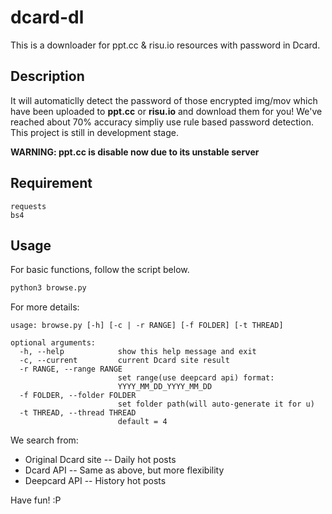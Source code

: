# dcard-dl

This is a downloader for ppt.cc & risu.io resources with password in Dcard.

## Description

It will automaticlly detect the password of those encrypted img/mov which have been uploaded to **ppt.cc** or **risu.io** and download them for you!
We've reached about 70% accuracy simpliy use rule based password detection.
This project is still in development stage.

**WARNING: ppt.cc is disable now due to its unstable server**

## Requirement
```
requests
bs4
```

## Usage

For basic functions, follow the script below.
```python
python3 browse.py
```
For more details: 
```
usage: browse.py [-h] [-c | -r RANGE] [-f FOLDER] [-t THREAD]

optional arguments:
  -h, --help            show this help message and exit
  -c, --current         current Dcard site result
  -r RANGE, --range RANGE
                        set range(use deepcard api) format:
                        YYYY_MM_DD_YYYY_MM_DD
  -f FOLDER, --folder FOLDER
                        set folder path(will auto-generate it for u)
  -t THREAD, --thread THREAD
                        default = 4
```

We search from:
* Original Dcard site -- Daily hot posts
* Dcard API -- Same as above, but more flexibility
* Deepcard API -- History hot posts

Have fun! :P
